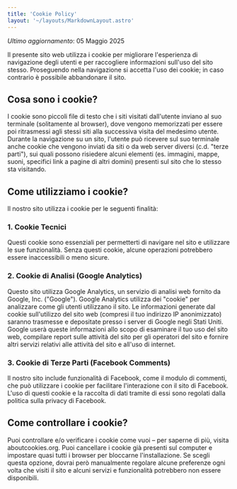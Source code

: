 ```yaml
---
title: 'Cookie Policy'
layout: '~/layouts/MarkdownLayout.astro'
---
```


_Ultimo aggiornamento_: 05 Maggio 2025

Il presente sito web utilizza i cookie per migliorare l'esperienza di navigazione degli utenti e per raccogliere informazioni sull'uso del sito stesso. Proseguendo nella navigazione si accetta l'uso dei cookie; in caso contrario è possibile abbandonare il sito.

## Cosa sono i cookie?

I cookie sono piccoli file di testo che i siti visitati dall'utente inviano al suo terminale (solitamente al browser), dove vengono memorizzati per essere poi ritrasmessi agli stessi siti alla successiva visita del medesimo utente. Durante la navigazione su un sito, l'utente può ricevere sul suo terminale anche cookie che vengono inviati da siti o da web server diversi (c.d. "terze parti"), sui quali possono risiedere alcuni elementi (es. immagini, mappe, suoni, specifici link a pagine di altri domini) presenti sul sito che lo stesso sta visitando.

## Come utilizziamo i cookie?

Il nostro sito utilizza i cookie per le seguenti finalità:

### 1. Cookie Tecnici

Questi cookie sono essenziali per permetterti di navigare nel sito e utilizzare le sue funzionalità. Senza questi cookie, alcune operazioni potrebbero essere inaccessibili o meno sicure.

### 2. Cookie di Analisi (Google Analytics)

Questo sito utilizza Google Analytics, un servizio di analisi web fornito da Google, Inc. ("Google"). Google Analytics utilizza dei "cookie" per analizzare come gli utenti utilizzano il sito. Le informazioni generate dal cookie sull'utilizzo del sito web (compresi il tuo indirizzo IP anonimizzato) saranno trasmesse e depositate presso i server di Google negli Stati Uniti. Google userà queste informazioni allo scopo di esaminare il tuo uso del sito web, compilare report sulle attività del sito per gli operatori del sito e fornire altri servizi relativi alle attività del sito e all'uso di internet.

### 3. Cookie di Terze Parti (Facebook Comments)

Il nostro sito include funzionalità di Facebook, come il modulo di commenti, che può utilizzare i cookie per facilitare l'interazione con il sito di Facebook. L'uso di questi cookie e la raccolta di dati tramite di essi sono regolati dalla politica sulla privacy di Facebook.

## Come controllare i cookie?

Puoi controllare e/o verificare i cookie come vuoi – per saperne di più, visita aboutcookies.org. Puoi cancellare i cookie già presenti sul computer e impostare quasi tutti i browser per bloccarne l'installazione. Se scegli questa opzione, dovrai però manualmente regolare alcune preferenze ogni volta che visiti il sito e alcuni servizi e funzionalità potrebbero non essere disponibili.
